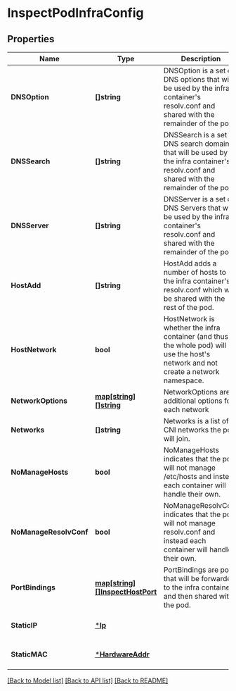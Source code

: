 # InspectPodInfraConfig

## Properties
Name | Type | Description | Notes
------------ | ------------- | ------------- | -------------
**DNSOption** | **[]string** | DNSOption is a set of DNS options that will be used by the infra container&#39;s resolv.conf and shared with the remainder of the pod. | [optional] [default to null]
**DNSSearch** | **[]string** | DNSSearch is a set of DNS search domains that will be used by the infra container&#39;s resolv.conf and shared with the remainder of the pod. | [optional] [default to null]
**DNSServer** | **[]string** | DNSServer is a set of DNS Servers that will be used by the infra container&#39;s resolv.conf and shared with the remainder of the pod. | [optional] [default to null]
**HostAdd** | **[]string** | HostAdd adds a number of hosts to the infra container&#39;s resolv.conf which will be shared with the rest of the pod. | [optional] [default to null]
**HostNetwork** | **bool** | HostNetwork is whether the infra container (and thus the whole pod) will use the host&#39;s network and not create a network namespace. | [optional] [default to null]
**NetworkOptions** | [**map[string][]string**](array.md) | NetworkOptions are additional options for each network | [optional] [default to null]
**Networks** | **[]string** | Networks is a list of CNI networks the pod will join. | [optional] [default to null]
**NoManageHosts** | **bool** | NoManageHosts indicates that the pod will not manage /etc/hosts and instead each container will handle their own. | [optional] [default to null]
**NoManageResolvConf** | **bool** | NoManageResolvConf indicates that the pod will not manage resolv.conf and instead each container will handle their own. | [optional] [default to null]
**PortBindings** | [**map[string][]InspectHostPort**](array.md) | PortBindings are ports that will be forwarded to the infra container and then shared with the pod. | [optional] [default to null]
**StaticIP** | [***Ip**](IP.md) |  | [optional] [default to null]
**StaticMAC** | [***HardwareAddr**](HardwareAddr.md) |  | [optional] [default to null]

[[Back to Model list]](../README.md#documentation-for-models) [[Back to API list]](../README.md#documentation-for-api-endpoints) [[Back to README]](../README.md)


